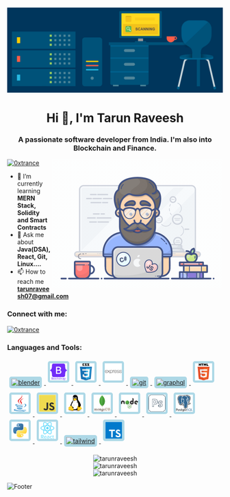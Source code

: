![Banner](Images/banner.gif)

<h1 align="center">Hi 👋, I'm Tarun Raveesh</h1>
<h3 align="center">A passionate software developer from India. I'm also into Blockchain and Finance.</h3>
<img align="right" alt="Coding" width="400" src="Images/programmer.gif">

<p align="left">
  <a href="https://x.com/0xtrance" target="blank">
    <img src="https://img.shields.io/x.com/follow/0xtrance?logo=x&style=for-the-badge" alt="0xtrance" />
  </a>
</p>

- 🌱 I’m currently learning **MERN Stack, Solidity and Smart Contracts**
- 💬 Ask me about **Java(DSA), React, Git, Linux....**
- 📫 How to reach me **tarunraveesh07@gmail.com**

<h3 align="left">Connect with me:</h3>
<p align="left">
  <a href="https://x.com/0xtrance" target="blank">
    <img align="center"
      src="https://raw.githubusercontent.com/rahuldkjain/github-profile-readme-generator/master/src/images/icons/Social/x.svg"
      alt="0xtrance" height="30" width="40" />
  </a>
</p>

<h3 align="left">Languages and Tools:</h3>
<p align="left">
  <a href="https://www.blender.org/" target="_blank" rel="noreferrer">
    <img src="https://download.blender.org/branding/community/blender_community_badge_white.svg" alt="blender"
      width="40" height="40" style="margin: 5px; background-color: #add8e6; padding: 5px; border-radius: 5px;" />
  </a>
  <a href="https://getbootstrap.com" target="_blank" rel="noreferrer">
    <img src="https://raw.githubusercontent.com/devicons/devicon/master/icons/bootstrap/bootstrap-plain-wordmark.svg"
      alt="bootstrap" width="40" height="40"
      style="margin: 5px; background-color: #add8e6; padding: 5px; border-radius: 5px;" />
  </a>
  <a href="https://www.w3schools.com/css/" target="_blank" rel="noreferrer">
    <img src="https://raw.githubusercontent.com/devicons/devicon/master/icons/css3/css3-original-wordmark.svg"
      alt="css3" width="40" height="40"
      style="margin: 5px; background-color: #add8e6; padding: 5px; border-radius: 5px;" />
  </a>
  <a href="https://expressjs.com" target="_blank" rel="noreferrer">
    <img src="https://raw.githubusercontent.com/devicons/devicon/master/icons/express/express-original-wordmark.svg"
      alt="express" width="40" height="40"
      style="margin: 5px; background-color: #add8e6; padding: 5px; border-radius: 5px;" />
  </a>
  <a href="https://git-scm.com/" target="_blank" rel="noreferrer">
    <img src="https://www.vectorlogo.zone/logos/git-scm/git-scm-icon.svg" alt="git" width="40" height="40"
      style="margin: 5px; background-color: #add8e6; padding: 5px; border-radius: 5px;" />
  </a>
  <a href="https://graphql.org" target="_blank" rel="noreferrer">
    <img src="https://www.vectorlogo.zone/logos/graphql/graphql-icon.svg" alt="graphql" width="40" height="40"
      style="margin: 5px; background-color: #add8e6; padding: 5px; border-radius: 5px;" />
  </a>
  <a href="https://www.w3.org/html/" target="_blank" rel="noreferrer">
    <img src="https://raw.githubusercontent.com/devicons/devicon/master/icons/html5/html5-original-wordmark.svg"
      alt="html5" width="40" height="40"
      style="margin: 5px; background-color: #add8e6; padding: 5px; border-radius: 5px;" />
  </a>
  <a href="https://www.java.com" target="_blank" rel="noreferrer">
    <img src="https://raw.githubusercontent.com/devicons/devicon/master/icons/java/java-original.svg" alt="java"
      width="40" height="40" style="margin: 5px; background-color: #add8e6; padding: 5px; border-radius: 5px;" />
  </a>
  <a href="https://developer.mozilla.org/en-US/docs/Web/JavaScript" target="_blank" rel="noreferrer">
    <img src="https://raw.githubusercontent.com/devicons/devicon/master/icons/javascript/javascript-original.svg"
      alt="javascript" width="40" height="40"
      style="margin: 5px; background-color: #add8e6; padding: 5px; border-radius: 5px;" />
  </a>
  <a href="https://www.linux.org/" target="_blank" rel="noreferrer">
    <img src="https://raw.githubusercontent.com/devicons/devicon/master/icons/linux/linux-original.svg" alt="linux"
      width="40" height="40" style="margin: 5px; background-color: #add8e6; padding: 5px; border-radius: 5px;" />
  </a>
  <a href="https://www.mongodb.com/" target="_blank" rel="noreferrer">
    <img src="https://raw.githubusercontent.com/devicons/devicon/master/icons/mongodb/mongodb-original-wordmark.svg"
      alt="mongodb" width="40" height="40"
      style="margin: 5px; background-color: #add8e6; padding: 5px; border-radius: 5px;" />
  </a>
  <a href="https://nodejs.org" target="_blank" rel="noreferrer">
    <img src="https://raw.githubusercontent.com/devicons/devicon/master/icons/nodejs/nodejs-original-wordmark.svg"
      alt="nodejs" width="40" height="40"
      style="margin: 5px; background-color: #add8e6; padding: 5px; border-radius: 5px;" />
  </a>
  <a href="https://www.photoshop.com/en" target="_blank" rel="noreferrer">
    <img src="https://raw.githubusercontent.com/devicons/devicon/master/icons/photoshop/photoshop-line.svg"
      alt="photoshop" width="40" height="40"
      style="margin: 5px; background-color: #add8e6; padding: 5px; border-radius: 5px;" />
  </a>
  <a href="https://www.postgresql.org" target="_blank" rel="noreferrer">
    <img
      src="https://raw.githubusercontent.com/devicons/devicon/master/icons/postgresql/postgresql-original-wordmark.svg"
      alt="postgresql" width="40" height="40"
      style="margin: 5px; background-color: #add8e6; padding: 5px; border-radius: 5px;" />
  </a>
  <a href="https://www.python.org" target="_blank" rel="noreferrer">
    <img src="https://raw.githubusercontent.com/devicons/devicon/master/icons/python/python-original.svg" alt="python"
      width="40" height="40" style="margin: 5px; background-color: #add8e6; padding: 5px; border-radius: 5px;" />
  </a>
  <a href="https://reactjs.org/" target="_blank" rel="noreferrer">
    <img src="https://raw.githubusercontent.com/devicons/devicon/master/icons/react/react-original-wordmark.svg"
      alt="react" width="40" height="40"
      style="margin: 5px; background-color: #add8e6; padding: 5px; border-radius: 5px;" />
  </a>
  <a href="https://tailwindcss.com/" target="_blank" rel="noreferrer">
    <img src="https://www.vectorlogo.zone/logos/tailwindcss/tailwindcss-icon.svg" alt="tailwind" width="40" height="40"
      style="margin: 5px; background-color: #add8e6; padding: 5px; border-radius: 5px;" />
  </a>
  <a href="https://www.typescriptlang.org/" target="_blank" rel="noreferrer">
    <img src="https://raw.githubusercontent.com/devicons/devicon/master/icons/typescript/typescript-original.svg"
      alt="typescript" width="40" height="40"
      style="margin: 5px; background-color: #add8e6; padding: 5px; border-radius: 5px;" />
  </a>
</p>

<div align="center">
  <img src="https://github-readme-stats.vercel.app/api?username=TarunRaveesh&show_icons=true&theme=radical"
    alt="tarunraveesh" />
</div>

<div align="center">
  <img src="https://github-readme-stats.vercel.app/api/top-langs/?username=TarunRaveesh&layout=compact&theme=radical"
    alt="tarunraveesh" />
</div>

<div align="center">
  <img src="https://github-readme-streak-stats.herokuapp.com/?user=tarunraveesh&theme=radical" alt="tarunraveesh" />
</div>

![Footer](https://capsule-render.vercel.app/api?type=waving&color=gradient&height=100&section=footer)
